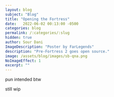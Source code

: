 ```yaml
---
layout: blog
subject: "Blog"
title: "Opening the Fortress"
date:   2022-06-02 00:13:00 -0500
categories: blog
permalink: /:categories/:slug
hidden: true
author: Sour Dani
ImageDescription: "Poster by FarLegends"
description: "Pre-Fortress 2 goes open source."
image: /assets/blog/images/sb-qna.png
NoImageEffect: 1
excerpt: ""
---
```


pun intended btw

still wip